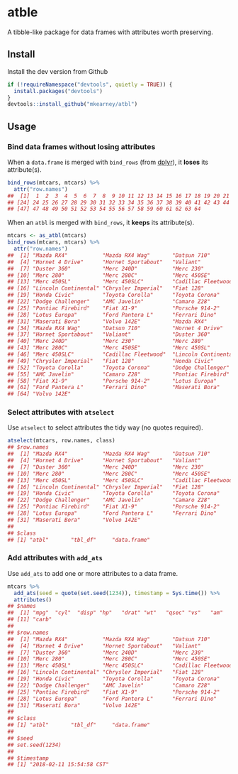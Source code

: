 atble
================

A tibble-like package for data frames with attributes worth preserving.

Install
-------

Install the dev version from Github

``` r
if (!requireNamespace("devtools", quietly = TRUE)) {
  install.packages("devtools")
}
devtools::install_github("mkearney/atbl")
```

Usage
-----

### Bind data frames without losing attributes

When a `data.frame` is merged with `bind_rows` (from [dplyr](https://github.com/tidyverse/dplyr)), it **loses** its attribute(s).

``` r
bind_rows(mtcars, mtcars) %>% 
  attr("row.names")
##  [1]  1  2  3  4  5  6  7  8  9 10 11 12 13 14 15 16 17 18 19 20 21 22 23
## [24] 24 25 26 27 28 29 30 31 32 33 34 35 36 37 38 39 40 41 42 43 44 45 46
## [47] 47 48 49 50 51 52 53 54 55 56 57 58 59 60 61 62 63 64
```

When an `atbl` is merged with `bind_rows`, it **keeps** its attribute(s).

``` r
mtcars <- as_atbl(mtcars)
bind_rows(mtcars, mtcars) %>%
  attr("row.names")
##  [1] "Mazda RX4"           "Mazda RX4 Wag"       "Datsun 710"         
##  [4] "Hornet 4 Drive"      "Hornet Sportabout"   "Valiant"            
##  [7] "Duster 360"          "Merc 240D"           "Merc 230"           
## [10] "Merc 280"            "Merc 280C"           "Merc 450SE"         
## [13] "Merc 450SL"          "Merc 450SLC"         "Cadillac Fleetwood" 
## [16] "Lincoln Continental" "Chrysler Imperial"   "Fiat 128"           
## [19] "Honda Civic"         "Toyota Corolla"      "Toyota Corona"      
## [22] "Dodge Challenger"    "AMC Javelin"         "Camaro Z28"         
## [25] "Pontiac Firebird"    "Fiat X1-9"           "Porsche 914-2"      
## [28] "Lotus Europa"        "Ford Pantera L"      "Ferrari Dino"       
## [31] "Maserati Bora"       "Volvo 142E"          "Mazda RX4"          
## [34] "Mazda RX4 Wag"       "Datsun 710"          "Hornet 4 Drive"     
## [37] "Hornet Sportabout"   "Valiant"             "Duster 360"         
## [40] "Merc 240D"           "Merc 230"            "Merc 280"           
## [43] "Merc 280C"           "Merc 450SE"          "Merc 450SL"         
## [46] "Merc 450SLC"         "Cadillac Fleetwood"  "Lincoln Continental"
## [49] "Chrysler Imperial"   "Fiat 128"            "Honda Civic"        
## [52] "Toyota Corolla"      "Toyota Corona"       "Dodge Challenger"   
## [55] "AMC Javelin"         "Camaro Z28"          "Pontiac Firebird"   
## [58] "Fiat X1-9"           "Porsche 914-2"       "Lotus Europa"       
## [61] "Ford Pantera L"      "Ferrari Dino"        "Maserati Bora"      
## [64] "Volvo 142E"
```

### Select attributes with `atselect`

Use `atselect` to select attributes the tidy way (no quotes required).

``` r
atselect(mtcars, row.names, class)
## $row.names
##  [1] "Mazda RX4"           "Mazda RX4 Wag"       "Datsun 710"         
##  [4] "Hornet 4 Drive"      "Hornet Sportabout"   "Valiant"            
##  [7] "Duster 360"          "Merc 240D"           "Merc 230"           
## [10] "Merc 280"            "Merc 280C"           "Merc 450SE"         
## [13] "Merc 450SL"          "Merc 450SLC"         "Cadillac Fleetwood" 
## [16] "Lincoln Continental" "Chrysler Imperial"   "Fiat 128"           
## [19] "Honda Civic"         "Toyota Corolla"      "Toyota Corona"      
## [22] "Dodge Challenger"    "AMC Javelin"         "Camaro Z28"         
## [25] "Pontiac Firebird"    "Fiat X1-9"           "Porsche 914-2"      
## [28] "Lotus Europa"        "Ford Pantera L"      "Ferrari Dino"       
## [31] "Maserati Bora"       "Volvo 142E"         
## 
## $class
## [1] "atbl"       "tbl_df"     "data.frame"
```

### Add attributes with `add_ats`

Use `add_ats` to add one or more attributes to a data frame.

``` r
mtcars %>%
  add_ats(seed = quote(set.seed(1234)), timestamp = Sys.time()) %>%
  attributes()
## $names
##  [1] "mpg"  "cyl"  "disp" "hp"   "drat" "wt"   "qsec" "vs"   "am"   "gear"
## [11] "carb"
## 
## $row.names
##  [1] "Mazda RX4"           "Mazda RX4 Wag"       "Datsun 710"         
##  [4] "Hornet 4 Drive"      "Hornet Sportabout"   "Valiant"            
##  [7] "Duster 360"          "Merc 240D"           "Merc 230"           
## [10] "Merc 280"            "Merc 280C"           "Merc 450SE"         
## [13] "Merc 450SL"          "Merc 450SLC"         "Cadillac Fleetwood" 
## [16] "Lincoln Continental" "Chrysler Imperial"   "Fiat 128"           
## [19] "Honda Civic"         "Toyota Corolla"      "Toyota Corona"      
## [22] "Dodge Challenger"    "AMC Javelin"         "Camaro Z28"         
## [25] "Pontiac Firebird"    "Fiat X1-9"           "Porsche 914-2"      
## [28] "Lotus Europa"        "Ford Pantera L"      "Ferrari Dino"       
## [31] "Maserati Bora"       "Volvo 142E"         
## 
## $class
## [1] "atbl"       "tbl_df"     "data.frame"
## 
## $seed
## set.seed(1234)
## 
## $timestamp
## [1] "2018-02-11 15:54:58 CST"
```

<!--
## Tidy evaluation reading materials

+ [Slides: Tidy Eval Hygienic FEXPRS](https://www.r-project.org/dsc/2017/slides/tidyeval-hygienic-fexprs.pdf)
+ [Thesis](https://web.wpi.edu/Pubs/ETD/Available/etd-090110-124904/unrestricted/jshutt.pdf)
+ [Blog post](http://www.onceupondata.com/2017/08/12/my-first-steps-into-the-world-of-tidyeval/)

-->
